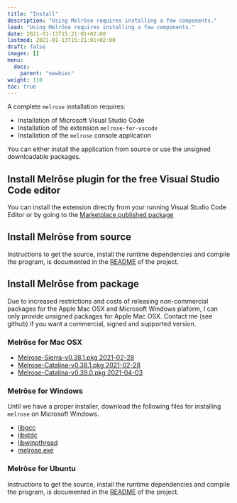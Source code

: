 ```yaml
---
title: "Install"
description: "Using Melrōse requires installing a few components."
lead: "Using Melrōse requires installing a few components."
date: 2021-01-13T15:21:01+02:00
lastmod: 2021-01-13T15:21:01+02:00
draft: false
images: []
menu:
  docs:
    parent: "newbies"
weight: 110
toc: true
---
```


A complete `melrose` installation requires:

- Installation of Microsoft Visual Studio Code
- Installation of the extension `melrose-for-vscode`
- Installation of the `melrose` console application

You can either install the application from source or use the unsigned downloadable packages.

## Install Melrōse plugin for the free Visual Studio Code editor

You can install the extension directly from your running Visual Studio Code Editor or by going to the [Marketplace published package](https://marketplace.visualstudio.com/items?itemName=EMicklei.melrose-for-vscode)

## Install Melrōse from source

Instructions to get the source, install the runtime dependencies and compile the program, is documented in the [README](https://github.com/emicklei/melrose) of the project.

## Install Melrōse from package

Due to increased restrictions and costs of releasing non-commercial packages for the Apple Mac OSX and Microsoft Windows plaform, I can only provide unsigned packages for Apple Mac OSX. 
Contact me (see github) if you want a commercial, signed and supported version.

### Melrōse for Mac OSX

- [Melrose-Sierra-v0.38.1.pkg 2021-02-28](https://storage.googleapis.com/downloads.ernestmicklei.com/melrose/versions/Melrose-Sierra-v0.38.1.pkg)
- [Melrose-Catalina-v0.38.1.pkg 2021-02-28](https://storage.googleapis.com/downloads.ernestmicklei.com/melrose/versions/Melrose-Catalina-v0.38.1.pkg)
- [Melrose-Catalina-v0.39.0.pkg 2021-04-03](https://storage.googleapis.com/downloads.ernestmicklei.com/melrose/versions/Melrose-Catalina-v0.39.0.pkg)

### Melrōse for Windows

Until we have a proper installer, download the following files for installing `melrose` on Microsoft Windows.

- [libgcc](https://s3.amazonaws.com/public.philemonworks.com/libgcc_s_seh-1.dll)
- [libstdc](https://s3.amazonaws.com/public.philemonworks.com/libstdc%2B%2B-6.dll)
- [libwinpthread](https://s3.amazonaws.com/public.philemonworks.com/libwinpthread-1.dll)
- [melrose.exe](https://s3.amazonaws.com/public.philemonworks.com/melrose.exe)

### Melrōse for Ubuntu

Instructions to get the source, install the runtime dependencies and compile the program, is documented in the [README](https://github.com/emicklei/melrose) of the project.
